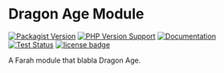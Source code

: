 Dragon Age Module
=================
[![Packagist Version](https://img.shields.io/packagist/v/slothsoft/dragonage)](https://packagist.org/packages/slothsoft/dragonage)
[![PHP Version Support](https://img.shields.io/packagist/php-v/slothsoft/dragonage)](https://www.php.net/)
[![Documentation](https://img.shields.io/badge/docs-reference-blue.svg)](https://faulo.github.io/slothsoft-dragonage/)
[![Test Status](https://github.com/Faulo/slothsoft-dragonage/actions/workflows/ci-tests.yml/badge.svg)](https://github.com/Faulo/slothsoft-dragonage/actions/workflows/ci-tests.yml)
[![license badge](https://img.shields.io/badge/license-MIT-green.svg)](LICENSE)

A Farah module that blabla Dragon Age.